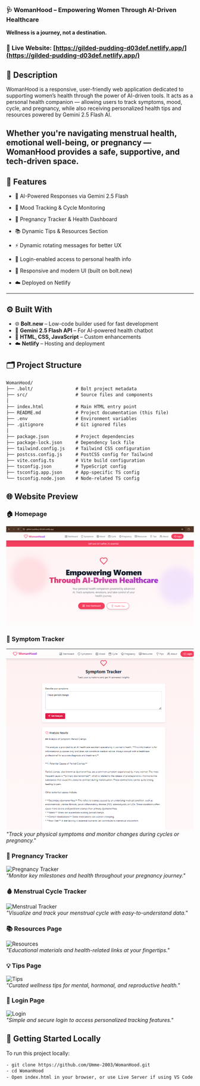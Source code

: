 ###  **🩺 WomanHood – Empowering Women Through AI-Driven Healthcare**

**Wellness is a journey, not a destination.**

### 🔗 **Live Website**: [https://gilded-pudding-d03def.netlify.app/](https://gilded-pudding-d03def.netlify.app/)

## **🌸 Description**
WomanHood is a responsive, user-friendly web application dedicated to supporting women’s health through the power of AI-driven tools. It acts as a personal health companion — allowing users to track symptoms, mood, cycle, and pregnancy, while also receiving personalized health tips and resources powered by Gemini 2.5 Flash AI.

Whether you're navigating menstrual health, emotional well-being, or pregnancy — WomanHood provides a safe, supportive, and tech-driven space.
---------------------------------------------------------------------------------------------------------------------------------------------------------------------------------------------------------------------
## **🚀 Features**
- 💬 AI-Powered Responses via Gemini 2.5 Flash

- 🧠 Mood Tracking & Cycle Monitoring

- 📅 Pregnancy Tracker & Health Dashboard

- 📚 Dynamic Tips & Resources Section

- ⚡ Dynamic rotating messages for better UX

- 🔐 Login-enabled access to personal health info

- 📱 Responsive and modern UI (built on bolt.new)

- ☁️ Deployed on Netlify
---------------------------------------------------------------------------------------------------------------------------------------------------------------------------------------------------------------------
## ⚙️ Built With

- 🌐 **Bolt.new** – Low-code builder used for fast development
- 💬 **Gemini 2.5 Flash API** – For AI-powered health chatbot
- 🎨 **HTML, CSS, JavaScript** – Custom enhancements
- ☁️ **Netlify** – Hosting and deployment

## 🗂️ Project Structure

```plaintext
WomanHood/
├── .bolt/                # Bolt project metadata
├── src/                  # Source files and components
│
├── index.html            # Main HTML entry point
├── README.md             # Project documentation (this file)
├── .env                  # Environment variables
├── .gitignore            # Git ignored files
│
├── package.json          # Project dependencies
├── package-lock.json     # Dependency lock file
├── tailwind.config.js    # Tailwind CSS configuration
├── postcss.config.js     # PostCSS config for Tailwind
├── vite.config.ts        # Vite build configuration
├── tsconfig.json         # TypeScript config
├── tsconfig.app.json     # App-specific TS config
└── tsconfig.node.json    # Node-related TS config
```

## 🌐 Website Preview

### 🏠 Homepage
![Homepage](Home_pg.png)

### 💊 Symptom Tracker
![Symptom Tracker](symptom_tracker.png)  
*"Track your physical symptoms and monitor changes during cycles or pregnancy."*

### 🤰 Pregnancy Tracker
![Pregnancy Tracker](pregnancytracker.png)  
*"Monitor key milestones and health throughout your pregnancy journey."*

### 🩸 Menstrual Cycle Tracker
![Menstrual Tracker](mentrualtracker.png)  
*"Visualize and track your menstrual cycle with easy-to-understand data."*

### 📚 Resources Page
![Resources](resourcespg.png)  
*"Educational materials and health-related links at your fingertips."*

### 💡 Tips Page
![Tips](tipspg.png)  
*"Curated wellness tips for mental, hormonal, and reproductive health."*

### 🔐 Login Page
![Login](loginpage.png)  
*"Simple and secure login to access personalized tracking features."*

## 🚀 Getting Started Locally

To run this project locally:
```bash
- git clone https://github.com/Umme-2003/WomanHood.git
- cd WomanHood
- Open index.html in your browser, or use Live Server if using VS Code.
```


